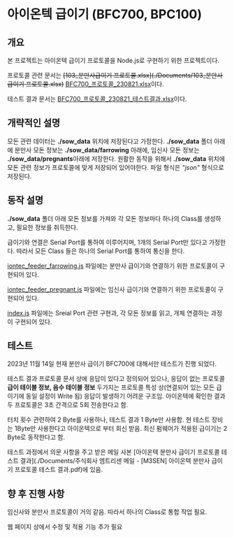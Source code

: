 # 아이온텍 급이기 (BFC700, BPC100)

## 개요

본 프로젝트는 아이온텍 급이기 프로토콜을 Node.js로 구현하기 위한 프로젝트이다.

프로토콜 관련 문서는 ~~[103_분만사급이기 프로토콜.xlsx](./Documents/103_분만사급이기 프로토콜.xlsx)~~ [BFC700_프로토콜_230821.xlsx](./Documents/BFC700_프로토콜_230821.xlsx)이다.

테스트 결과 문서는 [BFC700_프로토콜_230821_테스트결과.xlsx](./Documents/BFC700_프로토콜_230821_테스트결과.xlsx)이다.

## 개략적인 설명

모돈 관련 데이터는 **./sow_data** 위치에 저장된다고 가정한다. **./sow_data** 폴더 아래에 분만사 모돈 정보는 **./sow_data/farrowing** 아래에, 임신사 모돈 정보는 **./sow_data/pregnants**아래에 저장한다. 원활한 동작을 위해서 **./sow_data** 위치에 모돈 관련 정보가 프로토콜에 맞게 저장되어 있어야한다. 파일 형식은 *"json"* 형식으로 저장된다. 

## 동작 설명

**./sow_data** 폴더 아래 모돈 정보를 가져와 각 모돈 정보마다 하나의 Class를 생성하고, 필요한 정보를 취득한다.

급이기와 연결은 Serial Port를 통하여 이루어지며, 1개의 Serial Port만 있다고 가정한다. 따라서 모든 Class 들은 하나의 Serial Port를 통하여 통신을 한다.

 [iontec_feeder_farrowing.js](./iontec_feeder_farrowing.js) 파일에는 분만사 급이기와 연결하기 위한 프로토콜이 구현되어 있다.

[iontec_feeder_pregnant.js](./iontec_feeder_pregnant.js) 파일에는 임신사 급이기와 연결하기 위한 프로토콜이 구현되어 있다.

[index.js](./index.js) 파일에는 Sreial Port 관련 구현과, 각 모돈 정보를 읽고, 개체 연결하는 과정이 구현되어 있다.

## 테스트

2023년 11월 14일 현재 분만사 급이기 BFC700에 대해서만 테스트가 진행 되었다.

테스트 결과 프로토콜 문서 상에 응답이 있다고 정의되어 있으나, 응답이 없는 프로토콜 **급이 테이블 정보, 음수 테이블 정보** 두가지는 프로토콜 특성 상(연결되어 있는 모든 급이기에 동일 설정이 Write 됨) 응답이 발생하기 어려운 구조임. 아이온텍에 확인한 결과 두 프로토콜은 3초 간격으로 5회 전송한다고 함.

터치 횟수 관련하여 2 Byte를 사용하나, 테스트 결과 1 Byte만 사용함. 현 테스트 장비는 1Byte만 사용한다고 아이온텍으로 부터 회신 받음. 최신 펌웨어가 적용된 급이기는 2 Byte로 동작한다고 함.

테스트 과정에서 의문 사항을 주고 받은 메일 사본 [아이온텍 분만사 급이기 프로토콜 테스트 결과](./Documents/주식회사 엠트리센 메일 - [M3SEN] 아이온텍 분만사 급이기 프로토콜 테스트 결과.pdf)에 있음.

## 향 후 진행 사항

임신사와 분만사 프로토콜이 거의 같음. 따라서 하나의 Class로 통합 작업 필요.

웹 페이지 상에서 수정 및 적용 기능 추가 필요

  
